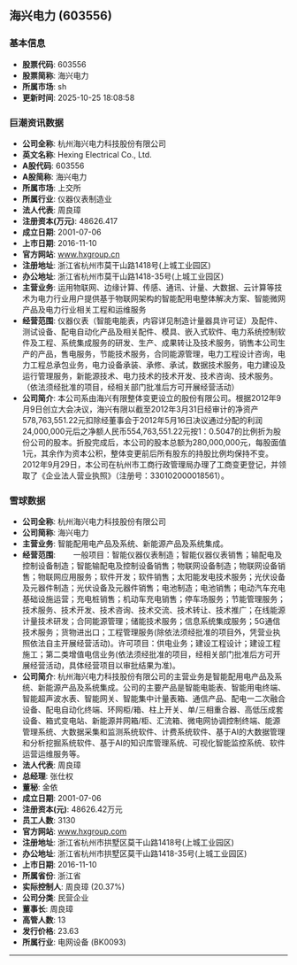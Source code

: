 ## 海兴电力 (603556)

### 基本信息

- **股票代码**: 603556
- **股票简称**: 海兴电力
- **所属市场**: sh
- **更新时间**: 2025-10-25 18:08:58

### 巨潮资讯数据

- **公司全称**: 杭州海兴电力科技股份有限公司
- **英文名称**: Hexing Electrical Co., Ltd.
- **A股代码**: 603556
- **A股简称**: 海兴电力
- **所属市场**: 上交所
- **所属行业**: 仪器仪表制造业
- **法人代表**: 周良璋
- **注册资本(万元)**: 48626.417
- **成立日期**: 2001-07-06
- **上市日期**: 2016-11-10
- **官方网站**: www.hxgroup.cn
- **注册地址**: 浙江省杭州市莫干山路1418号(上城工业园区)
- **办公地址**: 浙江省杭州市莫干山路1418-35号(上城工业园区)
- **主营业务**: 运用物联网、边缘计算、传感、通讯、计量、大数据、云计算等技术为电力行业用户提供基于物联网架构的智能配用电整体解决方案、智能微网产品及电力行业相关工程和运维服务
- **经营范围**: 仪器仪表（智能电能表，内容详见制造计量器具许可证）及配件、测试设备、配电自动化产品及相关配件、模具、嵌入式软件、电力系统控制软件及工程、系统集成服务的研发、生产、成果转让及技术服务，销售本公司生产的产品，售电服务，节能技术服务，合同能源管理，电力工程设计咨询，电力工程总承包业务，电力设备承装、承修、承试，数据技术服务，电力建设及运行管理服务，新能源技术、电力技术的技术开发、技术咨询、技术服务。（依法须经批准的项目，经相关部门批准后方可开展经营活动）
- **公司简介**: 本公司系由海兴有限整体变更设立的股份有限公司。根据2012年9月9日创立大会决议，海兴有限以截至2012年3月31日经审计的净资产578,763,551.22元扣除经董事会于2012年5月16日决议通过分配的利润24,000,000元后之净额人民币554,763,551.22元按1：0.5047的比例折为股份公司的股本。折股完成后，本公司的股本总额为280,000,000元，每股面值1元，其余作为资本公积，整体变更前后所有股东的持股比例均保持不变。2012年9月29日，本公司在杭州市工商行政管理局办理了工商变更登记，并领取了《企业法人营业执照》（注册号：330102000018561）。

### 雪球数据

- **公司全称**: 杭州海兴电力科技股份有限公司
- **公司简称**: 海兴电力
- **主营业务**: 智能配用电产品及系统、新能源产品及系统集成。
- **经营范围**: 　　一般项目：智能仪器仪表制造；智能仪器仪表销售；输配电及控制设备制造；智能输配电及控制设备销售；物联网设备制造；物联网设备销售；物联网应用服务；软件开发；软件销售；太阳能发电技术服务；光伏设备及元器件制造；光伏设备及元器件销售；电池制造；电池销售；电动汽车充电基础设施运营；充电桩销售；机动车充电销售；停车场服务；节能管理服务；技术服务、技术开发、技术咨询、技术交流、技术转让、技术推广；在线能源计量技术研发；合同能源管理；储能技术服务；信息系统集成服务；5G通信技术服务；货物进出口；工程管理服务(除依法须经批准的项目外，凭营业执照依法自主开展经营活动)。许可项目：供电业务；建设工程设计；建设工程施工；第二类增值电信业务(依法须经批准的项目，经相关部门批准后方可开展经营活动，具体经营项目以审批结果为准)。
- **公司简介**: 杭州海兴电力科技股份有限公司的主营业务是智能配用电产品及系统、新能源产品及系统集成。公司的主要产品是智能电能表、智能用电终端、智能超声波水表、智能网关、智能集中计量表箱、通信产品、配电一二次融合设备、配电自动化终端、环网柜/箱、柱上开关、单/三相重合器、高低压成套设备、箱式变电站、新能源并网箱/柜、汇流箱、微电网协调控制终端、能源管理系统、大数据采集和监测系统软件、计费系统软件、基于AI的大数据管理和分析挖掘系统软件、基于AI的知识库管理系统、可视化智能监控系统、软件运营运维服务等。
- **法人代表**: 周良璋
- **总经理**: 张仕权
- **董秘**: 金依
- **成立日期**: 2001-07-06
- **注册资本(元)**: 48626.42万元
- **员工人数**: 3130
- **官方网站**: www.hxgroup.com
- **注册地址**: 浙江省杭州市拱墅区莫干山路1418号(上城工业园区)
- **办公地址**: 浙江省杭州市拱墅区莫干山路1418-35号(上城工业园区)
- **上市日期**: 2016-11-10
- **所属省份**: 浙江省
- **实际控制人**: 周良璋 (20.37%)
- **公司分类**: 民营企业
- **董事长**: 周良璋
- **高管人数**: 13
- **发行价格**: 23.63
- **所属行业**: 电网设备 (BK0093)

---